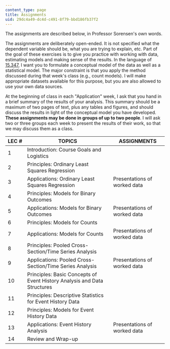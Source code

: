 ```yaml
---
content_type: page
title: Assignments
uid: 29dc4a49-dc4d-c491-8f79-bbd186fb37f2
---
```


The assignments are described below, in Professor Sorensen's own words.

The assignments are deliberately open-ended. It is not specified what the dependent variable should be, what you are trying to explain, etc. Part of the goal of these exercises is to give you practice with working with data, estimating models and making sense of the results. In the language of [15.347](/courses/15-347-doctoral-seminar-in-research-methods-i-fall-2004), I want you to formulate a conceptual model of the data as well as a statistical model. The major constraint is that you apply the method discussed during that week's class (e.g., count models). I will make appropriate datasets available for this purpose, but you are also allowed to use your own data sources.

At the beginning of class in each "Application" week, I ask that you hand in a brief summary of the results of your analysis. This summary should be a maximum of two pages of text, plus any tables and figures, and should discuss the results in light of the conceptual model you have developed. **These assignments may be done in groups of up to two people**. I will ask two or three groups each week to present the results of their work, so that we may discuss them as a class.

| LEC # | TOPICS | ASSIGNMENTS |
| --- | --- | --- |
| 1 | Introduction: Course Goals and Logistics | &nbsp; |
| 2 | Principles: Ordinary Least Squares Regression | &nbsp; |
| 3 | Applications: Ordinary Least Squares Regression | Presentations of worked data |
| 4 | Principles: Models for Binary Outcomes | &nbsp; |
| 5 | Applications: Models for Binary Outcomes | Presentations of worked data |
| 6 | Principles: Models for Counts | &nbsp; |
| 7 | Applications: Models for Counts | Presentations of worked data |
| 8 | Principles: Pooled Cross-Section/Time Series Analysis | &nbsp; |
| 9 | Applications: Pooled Cross-Section/Time Series Analysis | Presentations of worked data |
| 10 | Principles: Basic Concepts of Event History Analysis and Data Structures | &nbsp; |
| 11 | Principles: Descriptive Statistics for Event History Data | &nbsp; |
| 12 | Principles: Models for Event History Data | &nbsp; |
| 13 | Applications: Event History Analysis | Presentations of worked data |
| 14 | Review and Wrap-up |